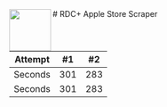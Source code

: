 <img align="left" width="75" height="75" src="img.png">
# RDC+ Apple Store Scraper <br>

| Attempt | #1  | #2  |
| :---:   | :-: | :-: |
| Seconds | 301 | 283 |
| Seconds | 301 | 283 |
